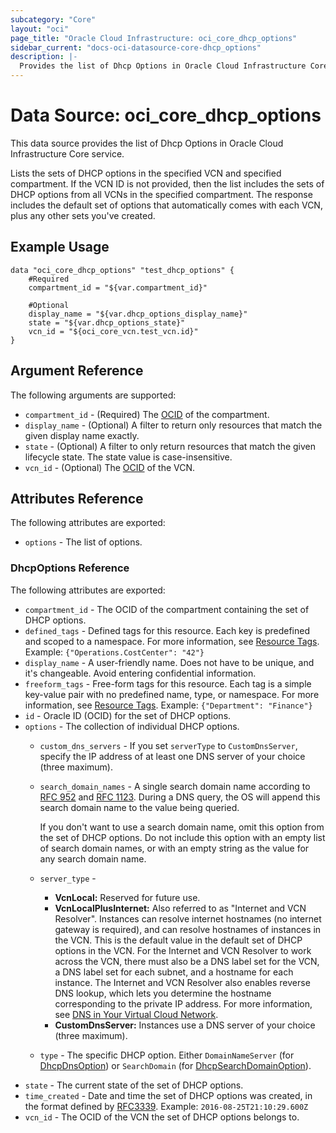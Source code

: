 ```yaml
---
subcategory: "Core"
layout: "oci"
page_title: "Oracle Cloud Infrastructure: oci_core_dhcp_options"
sidebar_current: "docs-oci-datasource-core-dhcp_options"
description: |-
  Provides the list of Dhcp Options in Oracle Cloud Infrastructure Core service
---
```


# Data Source: oci_core_dhcp_options
This data source provides the list of Dhcp Options in Oracle Cloud Infrastructure Core service.

Lists the sets of DHCP options in the specified VCN and specified compartment.
If the VCN ID is not provided, then the list includes the sets of DHCP options from all VCNs in the specified compartment.
The response includes the default set of options that automatically comes with each VCN,
plus any other sets you've created.


## Example Usage

```hcl
data "oci_core_dhcp_options" "test_dhcp_options" {
	#Required
	compartment_id = "${var.compartment_id}"

	#Optional
	display_name = "${var.dhcp_options_display_name}"
	state = "${var.dhcp_options_state}"
	vcn_id = "${oci_core_vcn.test_vcn.id}"
}
```

## Argument Reference

The following arguments are supported:

* `compartment_id` - (Required) The [OCID](https://docs.cloud.oracle.com/iaas/Content/General/Concepts/identifiers.htm) of the compartment.
* `display_name` - (Optional) A filter to return only resources that match the given display name exactly. 
* `state` - (Optional) A filter to only return resources that match the given lifecycle state.  The state value is case-insensitive. 
* `vcn_id` - (Optional) The [OCID](https://docs.cloud.oracle.com/iaas/Content/General/Concepts/identifiers.htm) of the VCN.


## Attributes Reference

The following attributes are exported:

* `options` - The list of options.

### DhcpOptions Reference

The following attributes are exported:

* `compartment_id` - The OCID of the compartment containing the set of DHCP options.
* `defined_tags` - Defined tags for this resource. Each key is predefined and scoped to a namespace. For more information, see [Resource Tags](https://docs.cloud.oracle.com/iaas/Content/General/Concepts/resourcetags.htm).  Example: `{"Operations.CostCenter": "42"}` 
* `display_name` - A user-friendly name. Does not have to be unique, and it's changeable. Avoid entering confidential information. 
* `freeform_tags` - Free-form tags for this resource. Each tag is a simple key-value pair with no predefined name, type, or namespace. For more information, see [Resource Tags](https://docs.cloud.oracle.com/iaas/Content/General/Concepts/resourcetags.htm).  Example: `{"Department": "Finance"}` 
* `id` - Oracle ID (OCID) for the set of DHCP options.
* `options` - The collection of individual DHCP options.
	* `custom_dns_servers` - If you set `serverType` to `CustomDnsServer`, specify the IP address of at least one DNS server of your choice (three maximum). 
	* `search_domain_names` - A single search domain name according to [RFC 952](https://tools.ietf.org/html/rfc952) and [RFC 1123](https://tools.ietf.org/html/rfc1123). During a DNS query, the OS will append this search domain name to the value being queried.

		If you don't want to use a search domain name, omit this option from the set of DHCP options. Do not include this option with an empty list of search domain names, or with an empty string as the value for any search domain name. 
	* `server_type` - 
		* **VcnLocal:** Reserved for future use.
		* **VcnLocalPlusInternet:** Also referred to as "Internet and VCN Resolver". Instances can resolve internet hostnames (no internet gateway is required), and can resolve hostnames of instances in the VCN. This is the default value in the default set of DHCP options in the VCN. For the Internet and VCN Resolver to work across the VCN, there must also be a DNS label set for the VCN, a DNS label set for each subnet, and a hostname for each instance. The Internet and VCN Resolver also enables reverse DNS lookup, which lets you determine the hostname corresponding to the private IP address. For more information, see [DNS in Your Virtual Cloud Network](https://docs.cloud.oracle.com/iaas/Content/Network/Concepts/dns.htm).
		* **CustomDnsServer:** Instances use a DNS server of your choice (three maximum). 
	* `type` - The specific DHCP option. Either `DomainNameServer` (for [DhcpDnsOption](https://docs.cloud.oracle.com/iaas/api/#/en/iaas/20160918/DhcpDnsOption/)) or `SearchDomain` (for [DhcpSearchDomainOption](https://docs.cloud.oracle.com/iaas/api/#/en/iaas/20160918/DhcpSearchDomainOption/)). 
* `state` - The current state of the set of DHCP options.
* `time_created` - Date and time the set of DHCP options was created, in the format defined by [RFC3339](https://tools.ietf.org/html/rfc3339).  Example: `2016-08-25T21:10:29.600Z` 
* `vcn_id` - The OCID of the VCN the set of DHCP options belongs to.

